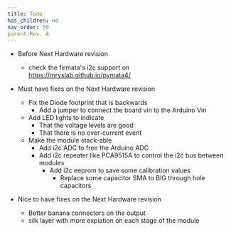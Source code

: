 ```yaml
---
title: Todo
has_children: no
nav_order: 50
parent:Rev. A
---
```






* Before Next Hardware revision
  * check the firmata's i2c support on https://mryslab.github.io/pymata4/ 

* Must have fixes on the Next Hardware revision
  * Fix the Diode footprint that is backwards
    * Add a jumper to connect the board vin to the Arduino Vin 
  * Add LED lights to indicate 
    * That the voltage levels are good
    * That there is no over-current event
  * Make the module stack-able
    * Add i2c ADC to free the Arduino ADC
    * Add i2c repeater like PCA9515A to control the i2c bus between modules
      * Add i2c eeprom to save some calibration values
        * Replace some capacitor SMA to BIG through hole capacitors 

* Nice to have fixes on the Next Hardware revision
  * Better banana connectors on the output
  * silk layer with more expiation on each stage of the module